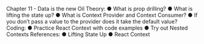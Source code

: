 Chapter 11 - Data is the new Oil
Theory:
● What is prop drilling?
● What is lifting the state up?
● What is Context Provider and Context Consumer?
● If you don’t pass a value to the provider does it take the default value?
Coding:
● Practice React Context with code examples
● Try out Nested Contexts
References:
● Lifting State Up
● React Context